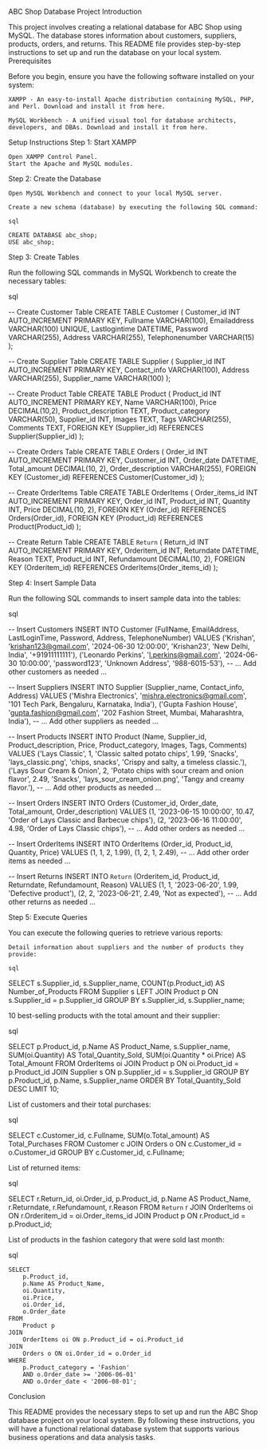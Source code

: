 ABC Shop Database Project
Introduction

This project involves creating a relational database for ABC Shop using MySQL. The database stores information about customers, suppliers, products, orders, and returns. This README file provides step-by-step instructions to set up and run the database on your local system.
Prerequisites

Before you begin, ensure you have the following software installed on your system:

    XAMPP - An easy-to-install Apache distribution containing MySQL, PHP, and Perl. Download and install it from here.

    MySQL Workbench - A unified visual tool for database architects, developers, and DBAs. Download and install it from here.

Setup Instructions
Step 1: Start XAMPP

    Open XAMPP Control Panel.
    Start the Apache and MySQL modules.

Step 2: Create the Database

    Open MySQL Workbench and connect to your local MySQL server.

    Create a new schema (database) by executing the following SQL command:

    sql

    CREATE DATABASE abc_shop;
    USE abc_shop;

Step 3: Create Tables

Run the following SQL commands in MySQL Workbench to create the necessary tables:

sql

-- Create Customer Table
CREATE TABLE Customer (
    Customer_id INT AUTO_INCREMENT PRIMARY KEY,
    Fullname VARCHAR(100),
    Emailaddress VARCHAR(100) UNIQUE,
    Lastlogintime DATETIME,
    Password VARCHAR(255),
    Address VARCHAR(255),
    Telephonenumber VARCHAR(15)
);

-- Create Supplier Table
CREATE TABLE Supplier (
    Supplier_id INT AUTO_INCREMENT PRIMARY KEY,
    Contact_info VARCHAR(100),
    Address VARCHAR(255),
    Supplier_name VARCHAR(100)
);

-- Create Product Table
CREATE TABLE Product (
    Product_id INT AUTO_INCREMENT PRIMARY KEY,
    Name VARCHAR(100),
    Price DECIMAL(10,2),
    Product_description TEXT,
    Product_category VARCHAR(50),
    Supplier_id INT,
    Images TEXT,
    Tags VARCHAR(255),
    Comments TEXT,
    FOREIGN KEY (Supplier_id) REFERENCES Supplier(Supplier_id)
);

-- Create Orders Table
CREATE TABLE Orders (
    Order_id INT AUTO_INCREMENT PRIMARY KEY,
    Customer_id INT,
    Order_date DATETIME,
    Total_amount DECIMAL(10, 2),
    Order_description VARCHAR(255),
    FOREIGN KEY (Customer_id) REFERENCES Customer(Customer_id)
);

-- Create OrderItems Table
CREATE TABLE OrderItems (
    Order_items_id INT AUTO_INCREMENT PRIMARY KEY,
    Order_id INT,
    Product_id INT,
    Quantity INT,
    Price DECIMAL(10, 2),
    FOREIGN KEY (Order_id) REFERENCES Orders(Order_id),
    FOREIGN KEY (Product_id) REFERENCES Product(Product_id)
);

-- Create Return Table
CREATE TABLE `Return` (
    Return_id INT AUTO_INCREMENT PRIMARY KEY,
    Orderitem_id INT,
    Returndate DATETIME,
    Reason TEXT,
    Product_id INT,
    Refundamount DECIMAL(10, 2),
    FOREIGN KEY (Orderitem_id) REFERENCES OrderItems(Order_items_id)
);

Step 4: Insert Sample Data

Run the following SQL commands to insert sample data into the tables:

sql

-- Insert Customers
INSERT INTO Customer (FullName, EmailAddress, LastLoginTime, Password, Address, TelephoneNumber)
VALUES 
('Krishan', 'krishan123@gmail.com', '2024-06-30 12:00:00', 'Krishan23', 'New Delhi, India', '+91911111111'),
('Leonardo Perkins', 'l.perkins@gmail.com', '2024-06-30 10:00:00', 'password123', 'Unknown Address', '988-6015-53'),
-- ... Add other customers as needed ...

-- Insert Suppliers
INSERT INTO Supplier (Supplier_name, Contact_info, Address)
VALUES 
('Mishra Electronics', 'mishra.electronics@gmail.com', '101 Tech Park, Bengaluru, Karnataka, India'),
('Gupta Fashion House', 'gupta.fashion@gmail.com', '202 Fashion Street, Mumbai, Maharashtra, India'),
-- ... Add other suppliers as needed ...

-- Insert Products
INSERT INTO Product (Name, Supplier_id, Product_description, Price, Product_category, Images, Tags, Comments)
VALUES 
('Lays Classic', 1, 'Classic salted potato chips', 1.99, 'Snacks', 'lays_classic.png', 'chips, snacks', 'Crispy and salty, a timeless classic.'),
('Lays Sour Cream & Onion', 2, 'Potato chips with sour cream and onion flavor', 2.49, 'Snacks', 'lays_sour_cream_onion.png', 'Tangy and creamy flavor.'),
-- ... Add other products as needed ...

-- Insert Orders
INSERT INTO Orders (Customer_id, Order_date, Total_amount, Order_description)
VALUES 
(1, '2023-06-15 10:00:00', 10.47, 'Order of Lays Classic and Barbecue chips'),
(2, '2023-06-16 11:00:00', 4.98, 'Order of Lays Classic chips'),
-- ... Add other orders as needed ...

-- Insert OrderItems
INSERT INTO OrderItems (Order_id, Product_id, Quantity, Price)
VALUES 
(1, 1, 2, 1.99),
(1, 2, 1, 2.49),
-- ... Add other order items as needed ...

-- Insert Returns
INSERT INTO `Return` (Orderitem_id, Product_id, Returndate, Refundamount, Reason)
VALUES 
(1, 1, '2023-06-20', 1.99, 'Defective product'),
(2, 2, '2023-06-21', 2.49, 'Not as expected'),
-- ... Add other returns as needed ...

Step 5: Execute Queries

You can execute the following queries to retrieve various reports:

    Detail information about suppliers and the number of products they provide:

    sql

SELECT 
    s.Supplier_id,
    s.Supplier_name,
    COUNT(p.Product_id) AS Number_of_Products
FROM 
    Supplier s
LEFT JOIN 
    Product p ON s.Supplier_id = p.Supplier_id
GROUP BY 
    s.Supplier_id, s.Supplier_name;

10 best-selling products with the total amount and their supplier:

sql

SELECT 
    p.Product_id,
    p.Name AS Product_Name,
    s.Supplier_name,
    SUM(oi.Quantity) AS Total_Quantity_Sold,
    SUM(oi.Quantity * oi.Price) AS Total_Amount
FROM 
    OrderItems oi
JOIN 
    Product p ON oi.Product_id = p.Product_id
JOIN 
    Supplier s ON p.Supplier_id = s.Supplier_id
GROUP BY 
    p.Product_id, p.Name, s.Supplier_name
ORDER BY 
    Total_Quantity_Sold DESC
LIMIT 10;

List of customers and their total purchases:

sql

SELECT 
    c.Customer_id,
    c.Fullname,
    SUM(o.Total_amount) AS Total_Purchases
FROM 
    Customer c
JOIN 
    Orders o ON c.Customer_id = o.Customer_id
GROUP BY 
    c.Customer_id, c.Fullname;

List of returned items:

sql

SELECT 
    r.Return_id,
    oi.Order_id,
    p.Product_id,
    p.Name AS Product_Name,
    r.Returndate,
    r.Refundamount,
    r.Reason
FROM 
    `Return` r
JOIN 
    OrderItems oi ON r.Orderitem_id = oi.Order_items_id
JOIN 
    Product p ON r.Product_id = p.Product_id;

List of products in the fashion category that were sold last month:

sql

    SELECT 
        p.Product_id,
        p.Name AS Product_Name,
        oi.Quantity,
        oi.Price,
        oi.Order_id,
        o.Order_date
    FROM 
        Product p
    JOIN 
        OrderItems oi ON p.Product_id = oi.Product_id
    JOIN 
        Orders o ON oi.Order_id = o.Order_id
    WHERE 
        p.Product_category = 'Fashion'
        AND o.Order_date >= '2006-06-01'
        AND o.Order_date < '2006-08-01';

Conclusion

This README provides the necessary steps to set up and run the ABC Shop database project on your local system. By following these instructions, you will have a functional relational database system that supports various business operations and data analysis tasks.
